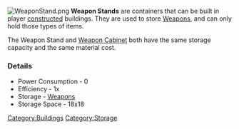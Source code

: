 ![](WeaponStand.png "WeaponStand.png") **Weapon Stands** are containers
that can be built in player [constructed](Construction.md "wikilink")
buildings. They are used to store [Weapons](Weapons.md "wikilink"), and can
only hold those types of items.

The Weapon Stand and [Weapon Cabinet](Weapon_Cabinet.md "wikilink") both
have the same storage capacity and the same material cost.

### Details

- Power Consumption - 0
- Efficiency - 1x
- Storage - [Weapons](Weapons.md "wikilink")
- Storage Space - 18x18

[Category:Buildings](Category:Buildings "wikilink")
[Category:Storage](Category:Storage "wikilink")